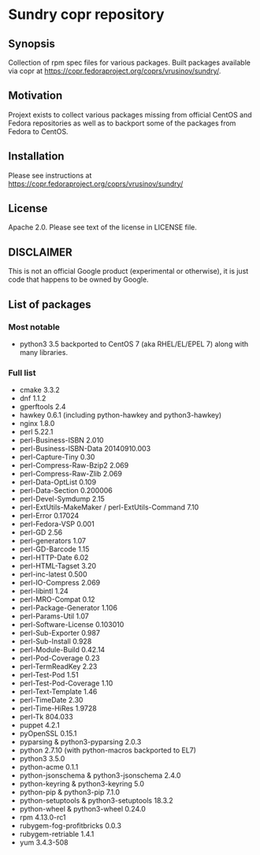 # Sundry copr repository

## Synopsis

Collection of rpm spec files for various packages. Built packages available
via copr at https://copr.fedoraproject.org/coprs/vrusinov/sundry/.

## Motivation

Projext exists to collect various packages missing from official CentOS and
Fedora repositories as well as to backport some of the packages from Fedora to CentOS.

## Installation

Please see instructions at https://copr.fedoraproject.org/coprs/vrusinov/sundry/

## License

Apache 2.0.
Please see text of the license in LICENSE file.

## DISCLAIMER

This is not an official Google product (experimental or otherwise), it is just
code that happens to be owned by Google.

## List of packages

### Most notable

 * python3 3.5 backported to CentOS 7 (aka RHEL/EL/EPEL 7) along with many
   libraries.

### Full list

 * cmake 3.3.2
 * dnf 1.1.2
 * gperftools 2.4
 * hawkey 0.6.1 (including python-hawkey and python3-hawkey)
 * nginx 1.8.0
 * perl 5.22.1
 * perl-Business-ISBN 2.010
 * perl-Business-ISBN-Data 20140910.003
 * perl-Capture-Tiny 0.30
 * perl-Compress-Raw-Bzip2 2.069
 * perl-Compress-Raw-Zlib 2.069
 * perl-Data-OptList 0.109
 * perl-Data-Section 0.200006
 * perl-Devel-Symdump 2.15
 * perl-ExtUtils-MakeMaker / perl-ExtUtils-Command 7.10
 * perl-Error 0.17024
 * perl-Fedora-VSP 0.001
 * perl-GD 2.56
 * perl-generators 1.07
 * perl-GD-Barcode 1.15
 * perl-HTTP-Date 6.02
 * perl-HTML-Tagset 3.20
 * perl-inc-latest 0.500
 * perl-IO-Compress 2.069
 * perl-libintl 1.24
 * perl-MRO-Compat 0.12
 * perl-Package-Generator 1.106
 * perl-Params-Util 1.07
 * perl-Software-License 0.103010
 * perl-Sub-Exporter 0.987
 * perl-Sub-Install 0.928
 * perl-Module-Build 0.42.14
 * perl-Pod-Coverage 0.23
 * perl-TermReadKey 2.23
 * perl-Test-Pod 1.51
 * perl-Test-Pod-Coverage 1.10
 * perl-Text-Template 1.46
 * perl-TimeDate 2.30
 * perl-Time-HiRes 1.9728
 * perl-Tk 804.033
 * puppet 4.2.1
 * pyOpenSSL 0.15.1
 * pyparsing & python3-pyparsing 2.0.3
 * python 2.7.10 (with python-macros backported to EL7)
 * python3 3.5.0
 * python-acme 0.1.1
 * python-jsonschema & python3-jsonschema 2.4.0
 * python-keyring & python3-keyring 5.0
 * python-pip & python3-pip 7.1.0
 * python-setuptools & python3-setuptools 18.3.2
 * python-wheel & python3-wheel 0.24.0
 * rpm 4.13.0-rc1
 * rubygem-fog-profitbricks 0.0.3
 * rubygem-retriable 1.4.1
 * yum 3.4.3-508
